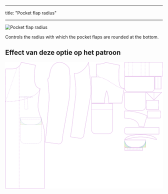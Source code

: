 - - -
title: "Pocket flap radius"
- - -

![Pocket flap radius](pocketflapradius.svg)

Controls the radius with which the pocket flaps are rounded at the bottom.

## Effect van deze optie op het patroon

![This image shows the effect of this option by superimposing several variants that have a different value for this option](carlton_pocketflapradius_sample.svg "Effect of this option on the pattern")
